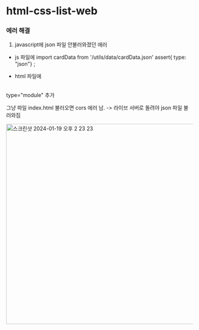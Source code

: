 # html-css-list-web

### 에러 해결
1. javascript에 json 파일 안불러와졌던 에러

- js 파일에
import cardData from '/utils/data/cardData.json' assert{ type: "json"} ;

- html 파일에
<script src="../javascript/main.js" type="module" defer></script>
<br/>
type="module" 추가

<br/>

그냥 파일 index.html 불러오면 cors 에러 남.
-> 라이브 서버로 돌려야 json 파일 불러와짐

<img width="539" alt="스크린샷 2024-01-19 오후 2 23 23" src="https://github.com/heeeesoo/html-css-list-web/assets/73633272/fcdfc2a7-cb9d-4224-aa00-e56e211e3cad">



